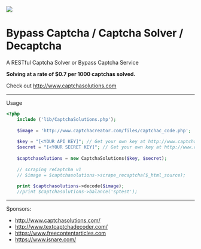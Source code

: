 <img src="http://www.captchasolutions.com/img/captchasolutions.png">

# Bypass Captcha / Captcha Solver / Decaptcha
A RESTful Captcha Solver or Bypass Captcha Service

<b>Solving at a rate of $0.7 per 1000 captchas solved.</b>

Check out http://www.captchasolutions.com

----
Usage

```php
<?php
	include ('lib/CaptchaSolutions.php');
	
	$image = 'http://www.captchacreator.com/files/captchac_code.php';
	
	$key = "[<YOUR API KEY]"; // Get your own key at http://www.captchasolutions.com/register/
	$secret = "[<YOUR SECRET KEY]"; // Get your own key at http://www.captchasolutions.com/register/
	
	$captchasolutions = new CaptchaSolutions($key, $secret);
	
	// scraping reCaptcha v1 
	// $image = $captchasolutions->scrape_recaptcha($_html_source);
		
	print $captchasolutions->decode($image);	
	//print $captchasolutions->balance('sptest');
```

----
Sponsors:

- http://www.captchasolutions.com/
- http://www.textcaptchadecoder.com/
- https://www.freecontentarticles.com
- https://www.isnare.com/
